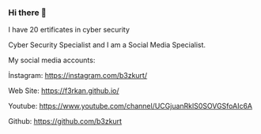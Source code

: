 ### Hi there 👋

I have 20 ertificates in cyber security

Cyber Security Specialist and I am a Social Media Specialist.

My social media accounts: 

İnstagram: https://instagram.com/b3zkurt/ 

Web Site: https://f3rkan.github.io/

Youtube: https://www.youtube.com/channel/UCGjuanRklS0SOVGSfoAIc6A

Github: https://github.com/b3zkurt
